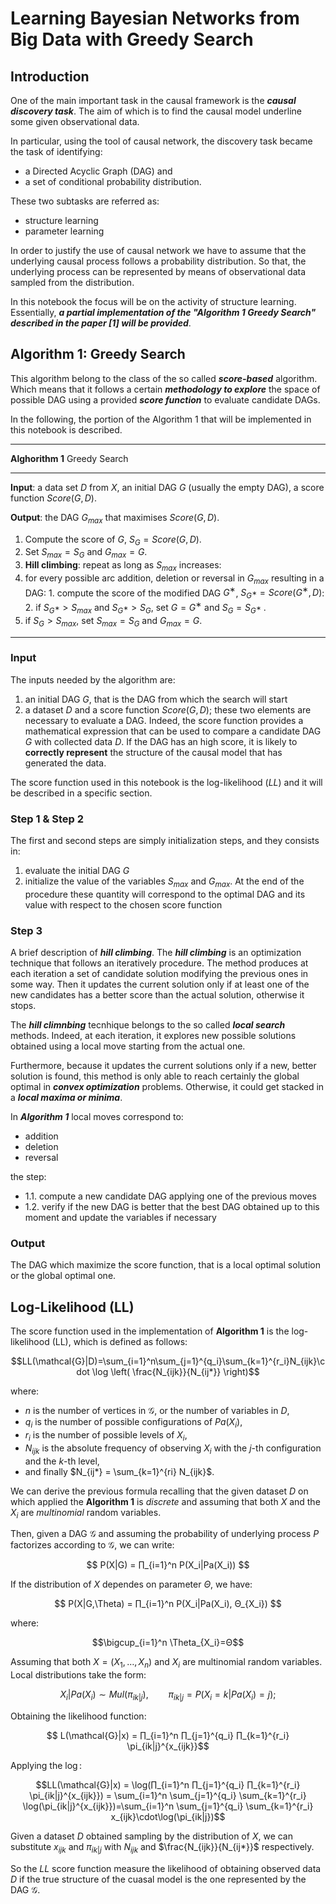 # Learning Bayesian Networks from Big Data with Greedy Search

## Introduction
One of the main important task in the causal framework is the ***causal discovery task***. The aim of which is to find the causal model underline some given observational data.

In particular, using the tool of causal network, the discovery task became the task of identifying:

- a Directed Acyclic Graph (DAG) and
- a set of conditional probability distribution.

These two subtasks are referred as:

- structure learning
- parameter learning

In order to justify the use of causal network we have to assume that the underlying causal process follows a probability distribution. So that, the underlying process can be represented by means of observational data sampled from the distribution.

In this notebook the focus will be on the activity of structure learning. Essentially, ***a partial implementation of the "Algorithm 1 Greedy Search" described in the paper [1] will be provided***.


## Algorithm 1: Greedy Search

This algorithm belong to the class of the so called ***score-based*** algorithm. Which means that it follows a certain ***methodology to explore*** the space of possible DAG using a provided ***score function*** to evaluate candidate DAGs. 

In the following, the portion of the Algorithm 1 that will be implemented in this notebook is described.

---

**Alghorithm 1** Greedy Search 

---

**Input**: a data set $D$ from $X$, an initial DAG $G$ (usually the empty DAG),
a score function $Score(G,D)$.

**Output**: the DAG $G_{max}$ that maximises $Score(G,D)$.
1. Compute the score of $G$, $S_G = Score(G,D)$.
2. Set $S_{max} = S_G$ and $G_{max} = G$.
3. **Hill climbing**: repeat as long as $S_{max}$ increases:
  1. for every possible arc addition, deletion or reversal in $G_{max}$ resulting in a DAG:
    1. compute the score of the modified DAG $G^∗$, $S_{G^∗} = Score(G^∗,D)$:
    2. if $S_{G^∗} > S_{max}$ and $S_{G^∗} > S_G$, set $G = G^∗$ and $S_G = S_{G^∗}$ .
  2. if $S_G > S_{max}$, set $S_{max} = S_G$ and $G_{max} = G$.
---

### Input

The inputs needed by the algorithm are:
1. an initial DAG $G$, that is the DAG from which the search will start
2. a dataset $D$ and a score function $Score(G,D)$; these two elements are necessary to evaluate a DAG. Indeed, the score function provides a mathematical expression that can be used to compare a candidate DAG $G$ with collected data $D$. If the DAG has an high score, it is likely to **correctly represent** the structure of the causal model that has generated the data.


The score function used in this notebook is the log-likelihood ($LL$) and it will be described in a specific section.

### Step 1 & Step 2

The first and second steps are simply initialization steps, and they consists in:
1. evaluate the initial DAG $G$ 
2. initialize the value of the variables $S_{max}$ and $G_{max}$. At the end of the procedure these quantity will correspond to the optimal DAG and its value with respect to the chosen score function

### Step 3

A brief description of ***hill climbing***. The ***hill climbing*** is an optimization technique that follows an iteratively procedure. The method produces at each iteration a set of candidate solution modifying the previous ones in some way. Then it updates the current solution only if at least one of the new candidates has a better score than the actual solution, otherwise it stops.

The ***hill climnbing*** tecnhique belongs to the so called ***local search*** methods. Indeed, at each iteration, it explores new possible solutions obtained using a local move starting from the actual one. 

Furthermore, because it updates the current solutions only if a new, better solution is found, this method is only able to reach certainly the global optimal in ***convex optimization*** problems. Otherwise, it could get stacked in a ***local maxima or minima***.

In ***Algorithm 1*** local moves correspond to:
- addition
- deletion
- reversal

the step:
- 1.1. compute a new candidate DAG applying one of the previous moves
- 1.2. verify if the new DAG is better that the best DAG obtained up to this moment and update the variables if necessary 


### Output

The DAG which maximize the score function, that is a local optimal solution or the global optimal one. 

## Log-Likelihood (LL)

The score function used in the implementation of **Algorithm 1** is the log-likelihood (LL), which is defined as follows:

$$LL(\mathcal{G}|D)=\sum_{i=1}^n\sum_{j=1}^{q_i}\sum_{k=1}^{r_i}N_{ijk}\cdot \log \left( \frac{N_{ijk}}{N_{ij*}} \right)$$

where:
- $n$ is the number of vertices in $\mathcal{G}$, or the number of variables in $D$,
- $q_i$ is the number of possible configurations of $Pa(X_i)$,
- $r_i$ is the number of possible levels of $X_i$,
- $N_{ijk}$ is the absolute frequency of observing $X_i$ with the $j$-th configuration and the $k$-th level,
- and finally $N_{ij*} = \sum_{k=1}^{ri} N_{ijk}$.

We can derive the previous formula recalling that the given dataset $D$ on which applied the **Algorithm 1** is *discrete* and assuming that both $X$ and the $X_i$ are *multinomial* random variables.

Then, given a DAG $\mathcal{G}$ and assuming the probability of underlying process $P$ factorizes according to $\mathcal{G}$, we can write:

$$ P(X|G) =  ∏_{i=1}^n P(X_i|Pa(X_i)) $$

If the distribution of $X$ dependes on parameter $Θ$, we have:

$$ P(X|G,\Theta) =  ∏_{i=1}^n P(X_i|Pa(X_i), Θ_{X_i}) $$

where:

$$\bigcup_{i=1}^n \Theta_{X_i}=Θ$$

Assuming that both $X=(X_1,\dots,X_n)$ and $X_i$ are multinomial random variables. Local distributions take the form:

$$X_i|Pa(X_i) ∼ Mul(\pi_{ik|j}), \qquad \pi_{ik | j} = P(X_i = k |Pa(X_i)= j );$$

Obtaining the likelihood function:

$$ L(\mathcal{G}|x) = ∏_{i=1}^n ∏_{j=1}^{q_i} ∏_{k=1}^{r_i} \pi_{ik|j}^{x_{ijk}}$$

Applying the $\log$:

$$LL(\mathcal{G}|x) = \log(∏_{i=1}^n ∏_{j=1}^{q_i} ∏_{k=1}^{r_i} \pi_{ik|j}^{x_{ijk}}) = \sum_{i=1}^n \sum_{j=1}^{q_i} \sum_{k=1}^{r_i} \log(\pi_{ik|j}^{x_{ijk}})=\sum_{i=1}^n \sum_{j=1}^{q_i} \sum_{k=1}^{r_i} x_{ijk}\cdot\log(\pi_{ik|j})$$

Given a dataset $D$ obtained sampling by the distribution of $X$, we can substitute $x_{ijk}$ and $\pi_{ik|j}$ with $N_{ijk}$ and $\frac{N_{ijk}}{N_{ij*}}$ respectively.

So the $LL$ score function measure the likelihood of obtaining observed data $D$ if the true structure of the cuasal model is the one represented by the DAG $\mathcal{G}$.

